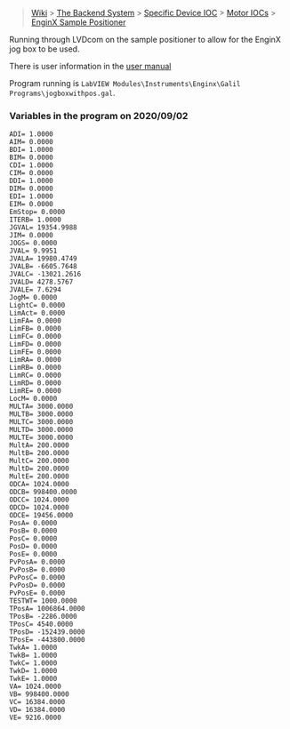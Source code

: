 > [Wiki](Home) > [The Backend System](The-Backend-System) > [Specific Device IOC](Specific-Device-IOC) > [Motor IOCs](Motor-IOCs) > [EnginX Sample Positioner](EnginX-Sample-Positioner)

Running through LVDcom on the sample positioner to allow for the EnginX jog box to be used.

There is user information in the [user manual](https://github.com/ISISComputingGroup/ibex_user_manual/wiki/Engin-X-Sample-Stack)


Program running is  `LabVIEW Modules\Instruments\Enginx\Galil Programs\jogboxwithpos.gal`.

### Variables in the program on 2020/09/02

```
ADI= 1.0000
AIM= 0.0000
BDI= 1.0000
BIM= 0.0000
CDI= 1.0000
CIM= 0.0000
DDI= 1.0000
DIM= 0.0000
EDI= 1.0000
EIM= 0.0000
EmStop= 0.0000
ITERB= 1.0000
JGVAL= 19354.9988
JIM= 0.0000
JOGS= 0.0000
JVAL= 9.9951
JVALA= 19980.4749
JVALB= -6605.7648
JVALC= -13021.2616
JVALD= 4278.5767
JVALE= 7.6294
JogM= 0.0000
LightC= 0.0000
LimAct= 0.0000
LimFA= 0.0000
LimFB= 0.0000
LimFC= 0.0000
LimFD= 0.0000
LimFE= 0.0000
LimRA= 0.0000
LimRB= 0.0000
LimRC= 0.0000
LimRD= 0.0000
LimRE= 0.0000
LocM= 0.0000
MULTA= 3000.0000
MULTB= 3000.0000
MULTC= 3000.0000
MULTD= 3000.0000
MULTE= 3000.0000
MultA= 200.0000
MultB= 200.0000
MultC= 200.0000
MultD= 200.0000
MultE= 200.0000
ODCA= 1024.0000
ODCB= 998400.0000
ODCC= 1024.0000
ODCD= 1024.0000
ODCE= 19456.0000
PosA= 0.0000
PosB= 0.0000
PosC= 0.0000
PosD= 0.0000
PosE= 0.0000
PvPosA= 0.0000
PvPosB= 0.0000
PvPosC= 0.0000
PvPosD= 0.0000
PvPosE= 0.0000
TESTWT= 1000.0000
TPosA= 1006864.0000
TPosB= -2286.0000
TPosC= 4540.0000
TPosD= -152439.0000
TPosE= -443800.0000
TwkA= 1.0000
TwkB= 1.0000
TwkC= 1.0000
TwkD= 1.0000
TwkE= 1.0000
VA= 1024.0000
VB= 998400.0000
VC= 16384.0000
VD= 16384.0000
VE= 9216.0000
```
